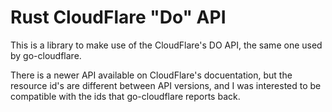 # Rust CloudFlare "Do" API

This is a library to make use of the CloudFlare's DO API, the same one used by go-cloudflare.

There is a newer API available on CloudFlare's docuentation, but the resource id's are different between API versions, and I was interested to be compatible with the ids that go-cloudflare reports back.
